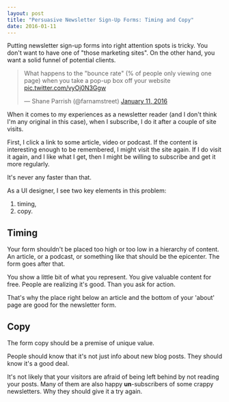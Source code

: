 ```yaml
---
layout: post
title: "Persuasive Newsletter Sign-Up Forms: Timing and Copy"  
date: 2016-01-11
---
```


Putting newsletter sign-up forms into right attention spots is tricky. You don't
want to have one of "those marketing sites".
On the other hand, you want a solid funnel of potential clients.

<blockquote class="twitter-tweet" lang="en"><p lang="en" dir="ltr">What happens to the &quot;bounce rate&quot; (% of people only viewing one page) when you take a pop-up box off your website <a href="https://t.co/vyOj0N3Ggw">pic.twitter.com/vyOj0N3Ggw</a></p>&mdash; Shane Parrish (@farnamstreet) <a href="https://twitter.com/farnamstreet/status/686404032823439360">January 11, 2016</a></blockquote>
<script async src="//platform.twitter.com/widgets.js" charset="utf-8"></script>

When it comes to my experiences as a newsletter reader (and I don't think I'm
any original in this case), when I subscribe,
I do it after a couple of site visits.

First, I click a link to some article, video or podcast.
If the content is interesting enough to be remembered, I might visit the site again.
If I do visit it again, and I like what I get,
then I might be willing to subscribe and get it more regularly.

It's never any faster than that.

As a UI designer, I see two key elements in this problem:

1. timing,
2. copy.

## Timing 

Your form shouldn't be placed too high or too low in a hierarchy of content.
An article, or a podcast, or something like that should be the epicenter.
The form goes after that.

You show a little bit of what you represent.
You give valuable content for free. People are realizing it's good.
Than you ask for action.

That's why the place right below an article and the bottom of your 'about' page are
good for the newsletter form. 

## Copy 

The form copy should be a premise of unique value.

People should know that it's not just info about new blog posts.
They should know it's a good deal.

It's not likely that your visitors are afraid of being left behind
by not reading your posts. Many of them are also happy **un**-subscribers of some crappy newsletters. Why they should give it a try again. 

